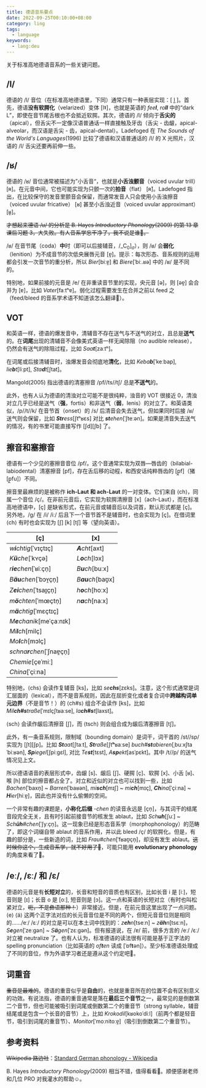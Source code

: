 ```yaml
---
title: 德语音系要点
date: 2022-09-25T00:10:00+08:00
category: ling
tags:
  - language
keywords:
  - lang:deu
---
```


关于标准高地德语音系的一些关键问题。

<!-- more -->

## /l/

德语的 /l/ 音位（在标准高地德语里，下同）通常只有一种表层实现：[ l̺ ]。首先，德语**没有软腭化**（velarized）变体 [lˠ]，也就是英语的 _fee**l**_, _ro**ll**_ 中的“dark L”，即使在音节尾舌根也不会抵近软腭。其次，德语的 /l/ 倾向于**舌尖的**（apical），但舌尖不一定像汉语普通话一样直接触及牙齿（舌尖 - 齿龈，apical-alveolar，而汉语是舌尖 - 齿，apical-dental）。Ladefoged 在 _The Sounds of the World's Languages_(1996) 比较了德语和汉语普通话的 /l/ 的 X 光照片，汉语的 /l/ 舌尖还要再前伸一些。


## /ʁ/

德语的 /ʁ/ 音位通常被描述为”小舌音“，也就是**小舌浊颤音**（voiced uvular trill）[ʀ]。在元音中间，它也可能实现为只颤一次的**拍音**（flat） [ʀ̆]。Ladefoged 指出，在比较保守的发音里颤音会保留，而通常发音人只会使用小舌浊擦音（voiced uvular fricative） [ʁ] 甚至小舌浊近音（voiced uvular approximant） [ʁ̞]。

~~才想起来德语 /ʁ/ 的分析是 B. Hayes _Introductory Phonology_(2009) 的第 13 章课后习题 3，大失败。有人音系学忘干净了，我不说是谁🤪。~~

/ʁ/ 在音节尾（coda）**中**时（即可以后接辅音，$/\_\left.\mathrm{C}_0\right]_\sigma$），则 /ʁ/ 会**弱化**（lenition）为不成音节的次低央展唇元音 [ɐ̯]。提示：每次形态、音系规则的运用都会引发一次音节的重分析，所以 _Bier_[biːɐ̯] 和 _Biere_[ˈbiː.ʁə] 中的 /ʁ/ 是不同的。

特别地，如果前接的元音是 /e/ 在非重读音节里的实现，央元音 [ə]，则 [əɐ̯] 会合并为 [ɐ]，比如 _Vater_[faːtʰɐ]。弱化过程需要发生在合并之前以 feed 之（feed/bleed 的音系学术语不知道该怎么翻译🤯）。

## VOT

和英语一样，德语的爆发音中，清辅音不存在送气与不送气的对立，且总是**送气**的。在**词尾**出现的清辅音不会像美式英语一样无闻除阻（no audible release），仍然会有送气的除阻过程，比如 _Saa**t**_[zaːtʰ]。

在词尾或后接清辅音时，浊爆发音会彻底地**清化**，比如 _Keba**b**_[ˈkeːbap], _lie**b**t_[liːpt], _Sta**d**t_[ʃtat]。

Mangold(2005) 指出德语的清塞擦音 /pf//ts//tʃ/ 总是**不送气**的。

此外，也有人认为德语的清浊对立可能不是很纯粹，浊音的 VOT 很接近 0，清浊对立几乎已经是送气（**强**，fortis）和非送气（**弱**，lenis）的对立了。和英语类似，/p//t//k/ 在音节首（onset）的 /s/ 后清音会失去送气，但如果同时后接 /ʁ/ 送气则会保留，比如 _**Str**ess_[ʃtʰʁɛs] 对比 _**st**ehen_[ˈʃteːən]。如果是清音失去送气的情况，有的书里可能直接写作 \[ʃd]\[ʃb] 了。

## 擦音和塞擦音

德语有一个少见的塞擦音音位 /pf/。这个音通常实现为双唇—唇齿的（bilabial-labiodental）清塞擦音 [pf]，存在舌后移的动程，和西安话纯粹唇齿的 [p̪f]（猪 [p̪fu]）不同。

擦音里最麻烦的是被称作 **ich-Laut 和 ach-Laut** 的一对变体。它们来自 ⟨ch⟩，同属一个音位 /ç/。在非前元音后，它实现为软腭清擦音 [x]（ach-Laut），而在标准高地德语中，[ç] 是缺省形式，在前元音或辅音后以及词首，默认形式都是 [ç]。另外地，/g/ 在 /i/ /iː/ 后且下一个音节首不是辅音时，也会实现为 [ç]。在借词里 ⟨ch⟩ 有时也会实现为 [ʃ] [k] [tʃ] 等（望向英语）。

| [ç]                           | [x]  |
| ----------------------------- | ---- |
| _w**i**chtig_[ˈvɪçtɪç] | _**A**cht_[axt] |
| _K**ü**che_[ˈkʏçə]           | _L**o**ch_[lɔx] |
| _r**ie**chen_[ˈʁiːçn̩]     | _B**u**ch_[buːx] |
| _B**äu**chen_[ˈbɔʏ̯çn̩] | _B**au**ch_[baʊ̯x] |
| _Z**ei**chen_[ˈtsaɪ̯çn̩] | _h**o**ch_[hoːx] |
| _m**ö**chten_[ˈmœçtn̩]        | _n**a**ch_[naːx] |
| _m**ä**chtig_[ˈmɛçtɪç] |      |
| _M**e**chanik_[meˈçaːnɪk]                    |      |
| _Mi**l**ch_[milç] | |
| _Mo**l**ch_[mɔlç] | |
| _schna**r**chen_[ˈʃnaɐ̯çn̩] | |
| _Chemie_[çeˈmiː] | |
| _China_[ˈçiːna]          |      |

特别地，⟨chs⟩ 会读作复辅音 [ks]，比如 _se**chs**_[zɛks]。注意，这个形式通常是词汇层面的（lexical），而不是音系规则，因此在屈折变化或者复合词中**跨越构词单元边界**（不是音节！）的 ⟨ch#s⟩ 组合不会读作 [ks]，比如 _Mil**ch#s**traße_[ˈmɪlçʃtʁaːse], _la**ch#s**t_[laxst]。

⟨sch⟩ 会读作龈后清擦音 [ʃ]，而  ⟨tsch⟩ 则会组合成为龈后清塞擦音 [tʃ]。

此外，有一条音系规则，限制域（bounding domain）是词干，词干首的 /st//sp/ 实现为 \[ʃt]\[ʃp]。比如 _**St**aat_[ʃtaːt], _**St**raße_[ʃt**ʰ**ʁaːse] _buch#**st**abieren_[ˌbuːxʃtaˈbiːʁən], _**Sp**iegel_[ʃpiːgɛl], 对比 _Te**st**_[tɛst], _A**sp**ekt_[asˈpɛkt]。其中 /t//p/ 的送气情况见上文。

所以德语语音的表层形式中，齿龈 [s]、龈后 [ʃ]、硬腭 [ç]、软腭 [x]、小舌 [ʁ]、喉 [h] 部位的擦音都占全了。对立和近似的对立也可以找到一些，比如 _Bachen_[ˈbaxn̩] ~ _Barren_[ˈbaʁən], _mi**sch**_[mɪʃ] ~ _mi**ch**_[mɪç], _**Ch**ina_[ˈçiːna] ~ _**H**ier_[hiːɐ̯]，因此也并没有什么偷懒的空间。

一个非常有趣的课题是，**小称化后缀** _-chen_ 的读音永远是 [çn̩]，与其词干的结尾音段完全无关，且有时引起前接音节的核发生 ablaut，比如 _Sch**uh**_[ʃuː] ~ _Sch**üh**#chen_[ˈʃyːçn̩]。这一现象已经是形态音系学（morphophonology）的范畴了，即这个词缀自带 ablaut 的音系作用，并以此 bleed /ç/ 的软腭化。但是，有趣的部分是，一些新造的词，比如 _Frau#chen_[ˈfʁaʊ̯çn̩]，却没有发生 ablaut。~~这时候你这个，生成音系学，就不好用了🤪~~，可能只能用 **evolutionary phonology** 的角度来看了🤔。

## /eː/, /ɛː/ 和 /ɛ/

德语的元音是有**长短对立**的，长音和短音的音质也有区别，比如长音 i 是 [iː]，短音则是 [ɪ]；长音 o 是 [oː], 短音则是 [ɔ]。这一点和英语的长短对立（有时也叫松紧对立，~~呃，不是彝语那种！~~）非常接近。但是，在前元音这里出现了一点问题。⟨e⟩ ⟨ä⟩ 这两个正字法对应的长元音音位是不同的两个，但短元音音位则是相同的……/eː/ /ɛː/ 的对立是可以在本土词中找到的：_z**eh**n_[tse͏ːn] ~ _z**äh**n_[tsɛːn]，_S**e**gen_[ˈzeːgən] ~ _S**ä**gen_[ˈzɛːgən]。但有报道说，在 /ɐ/ 前，很多方言的 /eː/ /ɛː/ 对立被 neutralize 了。也有人认为，标准德语的读法很有可能是基于正字法的 spelling pronunciation（比如英语的 _of**t**en_ 读成 [ˈɒf**t**ən]）。至少标准德语处理成了不同的音位，作为外语学习者还是遵从这个约定吧🤔。

## 词重音

~~重音是最难的~~。德语的重音似乎是**自由**的，也就是重音所在的位置不会有区别意义的功效。有说法指，德语的重音通常是落在**最后三个音节**之一，最常见的是倒数第二个音节，但也可能被吸引到词尾或倒数第二个的重音节（strong syllable，辅音结尾或是包含一个长音的音节）上，比如 _Krokodil_[kʁokoˈdiːl]（前两个都是轻音节，吸引到词尾的重音节）、_Monitor_[ˈmoːnitoːɐ̯]（吸引到倒数第二个重音节）。

## 参考资料

~~Wikipedia 路边社~~：[Standard German phonology - Wikipedia](https://en.wikipedia.org/wiki/Standard_German_phonology)

B. Hayes _Introductory Phonology_(2009) 相当不错，值得看看🥰。顺便感谢老师和几位 PRO 对我灌水的帮助☺️。

